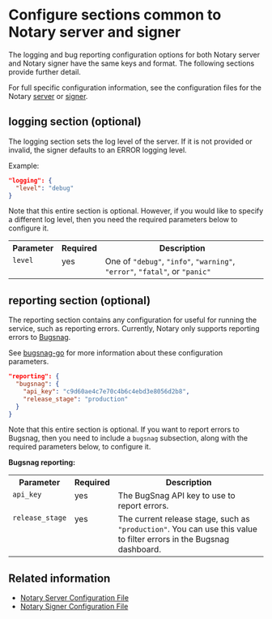 <!--[metadata]>
+++
title = "Common Server and Signer Configurations"
description = "Configuring the notary client, server and signer."
keywords = ["docker, notary, notary-client, notary-server, notary server, notary-signer, notary signer"]
[menu.main]
parent="mn_notary_config"
weight=5
+++
<![end-metadata]-->

# Configure sections common to Notary server and signer

The logging and bug reporting configuration options for both Notary server and
Notary signer have the same keys and format. The following sections provide
further detail.

For full specific configuration information, see the configuration files for the
Notary [server](server-config.md) or [signer](signer-config.md).

## logging section (optional)

The logging section sets the log level of the server.  If it is not provided
or invalid, the signer defaults to an ERROR logging level.

Example:

```json
"logging": {
  "level": "debug"
}
```

Note that this entire section is optional.  However, if you would like to
specify a different log level, then you need the required parameters
below to configure it.

<table>
	<tr>
		<th>Parameter</th>
		<th>Required</th>
		<th>Description</th>
	</tr>
	<tr>
		<td valign="top"><code>level</code></td>
		<td valign="top">yes</td>
		<td valign="top">One of <code>"debug"</code>, <code>"info"</code>,
			<code>"warning"</code>, <code>"error"</code>, <code>"fatal"</code>,
			or <code>"panic"</code></td>
	</tr>
</table>

## reporting section (optional)

The reporting section contains any configuration for useful for running the
service, such as reporting errors. Currently, Notary only supports reporting errors
to <a href="https://bugsnag.com" target="_blank">Bugsnag</a>.

See <a href="https://github.com/bugsnag/bugsnag-go/" target="_blank">bugsnag-go</a> for more information
about these configuration parameters.

```json
"reporting": {
  "bugsnag": {
    "api_key": "c9d60ae4c7e70c4b6c4ebd3e8056d2b8",
    "release_stage": "production"
  }
}
```

Note that this entire section is optional.  If you want to report errors to
Bugsnag, then you need to include a `bugsnag` subsection, along with the
required parameters below, to configure it.

**Bugsnag reporting:**

<table>
	<tr>
		<th>Parameter</th>
		<th>Required</th>
		<th>Description</th>
	</tr>
	<tr>
		<td valign="top"><code>api_key</code></td>
		<td valign="top">yes</td>
		<td>The BugSnag API key to use to report errors.</td>
	</tr>
	<tr>
		<td valign="top"><code>release_stage</code></td>
		<td valign="top">yes</td>
		<td>The current release stage, such as <code>"production"</code>.  You can
			use this value to filter errors in the Bugsnag dashboard.</td>
	</tr>
</table>

## Related information

* [Notary Server Configuration File](server-config.md)
* [Notary Signer Configuration File](signer-config.md)
